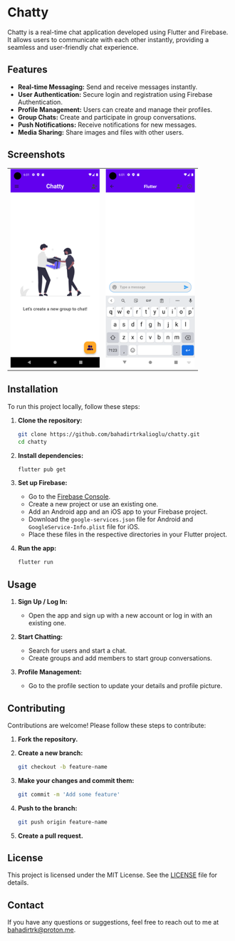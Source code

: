 # Chatty

Chatty is a real-time chat application developed using Flutter and Firebase. It allows users to communicate with each other instantly, providing a seamless and user-friendly chat experience.

## Features

- **Real-time Messaging:** Send and receive messages instantly.
- **User Authentication:** Secure login and registration using Firebase Authentication.
- **Profile Management:** Users can create and manage their profiles.
- **Group Chats:** Create and participate in group conversations.
- **Push Notifications:** Receive notifications for new messages.
- **Media Sharing:** Share images and files with other users.

## Screenshots

<table>
  <tr>
    <td><img src="assets/screenshots/photo1.png" alt="Screenshot 1" width="200"/></td>
    <td><img src="assets/screenshots/photo2.png" alt="Screenshot 2" width="200"/></td>
  </tr>
</table>

## Installation

To run this project locally, follow these steps:

1. **Clone the repository:**

    ```bash
    git clone https://github.com/bahadirtrkalioglu/chatty.git
    cd chatty
    ```

2. **Install dependencies:**

    ```bash
    flutter pub get
    ```

3. **Set up Firebase:**
   - Go to the [Firebase Console](https://console.firebase.google.com/).
   - Create a new project or use an existing one.
   - Add an Android app and an iOS app to your Firebase project.
   - Download the `google-services.json` file for Android and `GoogleService-Info.plist` file for iOS.
   - Place these files in the respective directories in your Flutter project.

4. **Run the app:**

    ```bash
    flutter run
    ```

## Usage

1. **Sign Up / Log In:**
   - Open the app and sign up with a new account or log in with an existing one.
   
2. **Start Chatting:**
   - Search for users and start a chat.
   - Create groups and add members to start group conversations.
   
3. **Profile Management:**
   - Go to the profile section to update your details and profile picture.

## Contributing

Contributions are welcome! Please follow these steps to contribute:

1. **Fork the repository.**
2. **Create a new branch:**

    ```bash
    git checkout -b feature-name
    ```

3. **Make your changes and commit them:**

    ```bash
    git commit -m 'Add some feature'
    ```

4. **Push to the branch:**

    ```bash
    git push origin feature-name
    ```

5. **Create a pull request.**

## License

This project is licensed under the MIT License. See the [LICENSE](LICENSE) file for details.

## Contact

If you have any questions or suggestions, feel free to reach out to me at bahadirtrk@proton.me.
